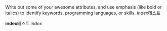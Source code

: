 Write out some of your awesome attributes, and use emphasis (like bold or italics) to identify keywords, programming languages, or skills. 
*index*테스트

**index**테스트
_index_
